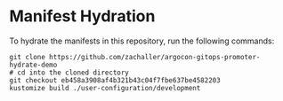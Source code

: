 # Manifest Hydration

To hydrate the manifests in this repository, run the following commands:

```shell
git clone https://github.com/zachaller/argocon-gitops-promoter-hydrate-demo
# cd into the cloned directory
git checkout eb458a3908af4b321b43c04f7fbe637be4582203
kustomize build ./user-configuration/development
```
